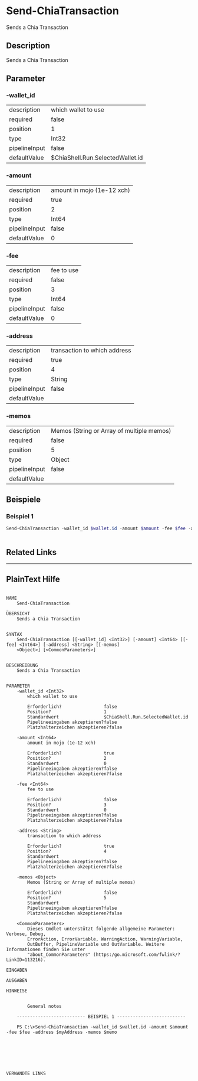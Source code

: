 ﻿# Send-ChiaTransaction
Sends a Chia Transaction


## Description


Sends a Chia Transaction





## Parameter

### -wallet_id


<table><tr><td>description</td><td>
which wallet to use



</td></tr>
<tr><td>required</td><td>false
</td></tr>
<tr><td>position</td><td>1
</td></tr>
<tr><td>type</td><td>Int32
</td></tr>
<tr><td>pipelineInput</td><td>false
</td></tr>
<tr><td>defaultValue</td><td>$ChiaShell.Run.SelectedWallet.id
</td></tr>
</table>

### -amount


<table><tr><td>description</td><td>
amount in mojo (1e-12 xch)



</td></tr>
<tr><td>required</td><td>true
</td></tr>
<tr><td>position</td><td>2
</td></tr>
<tr><td>type</td><td>Int64
</td></tr>
<tr><td>pipelineInput</td><td>false
</td></tr>
<tr><td>defaultValue</td><td>0
</td></tr>
</table>

### -fee


<table><tr><td>description</td><td>
fee to use



</td></tr>
<tr><td>required</td><td>false
</td></tr>
<tr><td>position</td><td>3
</td></tr>
<tr><td>type</td><td>Int64
</td></tr>
<tr><td>pipelineInput</td><td>false
</td></tr>
<tr><td>defaultValue</td><td>0
</td></tr>
</table>

### -address


<table><tr><td>description</td><td>
transaction to which address



</td></tr>
<tr><td>required</td><td>true
</td></tr>
<tr><td>position</td><td>4
</td></tr>
<tr><td>type</td><td>String
</td></tr>
<tr><td>pipelineInput</td><td>false
</td></tr>
<tr><td>defaultValue</td><td>
</td></tr>
</table>

### -memos


<table><tr><td>description</td><td>
Memos (String or Array of multiple memos)



</td></tr>
<tr><td>required</td><td>false
</td></tr>
<tr><td>position</td><td>5
</td></tr>
<tr><td>type</td><td>Object
</td></tr>
<tr><td>pipelineInput</td><td>false
</td></tr>
<tr><td>defaultValue</td><td>
</td></tr>
</table>

## Beispiele

### Beispiel 1
```powershell
Send-ChiaTransaction -wallet_id $wallet.id -amount $amount -fee $fee -address $myAddress -memos $memo
     
```
## Related Links


---
## PlainText Hilfe

```

NAME
    Send-ChiaTransaction
    
ÜBERSICHT
    Sends a Chia Transaction
    
    
SYNTAX
    Send-ChiaTransaction [[-wallet_id] <Int32>] [-amount] <Int64> [[-fee] <Int64>] [-address] <String> [[-memos] 
    <Object>] [<CommonParameters>]
    
    
BESCHREIBUNG
    Sends a Chia Transaction
    

PARAMETER
    -wallet_id <Int32>
        which wallet to use
        
        Erforderlich?                false
        Position?                    1
        Standardwert                 $ChiaShell.Run.SelectedWallet.id
        Pipelineeingaben akzeptieren?false
        Platzhalterzeichen akzeptieren?false
        
    -amount <Int64>
        amount in mojo (1e-12 xch)
        
        Erforderlich?                true
        Position?                    2
        Standardwert                 0
        Pipelineeingaben akzeptieren?false
        Platzhalterzeichen akzeptieren?false
        
    -fee <Int64>
        fee to use
        
        Erforderlich?                false
        Position?                    3
        Standardwert                 0
        Pipelineeingaben akzeptieren?false
        Platzhalterzeichen akzeptieren?false
        
    -address <String>
        transaction to which address
        
        Erforderlich?                true
        Position?                    4
        Standardwert                 
        Pipelineeingaben akzeptieren?false
        Platzhalterzeichen akzeptieren?false
        
    -memos <Object>
        Memos (String or Array of multiple memos)
        
        Erforderlich?                false
        Position?                    5
        Standardwert                 
        Pipelineeingaben akzeptieren?false
        Platzhalterzeichen akzeptieren?false
        
    <CommonParameters>
        Dieses Cmdlet unterstützt folgende allgemeine Parameter: Verbose, Debug,
        ErrorAction, ErrorVariable, WarningAction, WarningVariable,
        OutBuffer, PipelineVariable und OutVariable. Weitere Informationen finden Sie unter 
        "about_CommonParameters" (https:/go.microsoft.com/fwlink/?LinkID=113216). 
    
EINGABEN
    
AUSGABEN
    
HINWEISE
    
    
        General notes
    
    -------------------------- BEISPIEL 1 --------------------------
    
    PS C:\>Send-ChiaTransaction -wallet_id $wallet.id -amount $amount -fee $fee -address $myAddress -memos $memo
    
    
    
    
    
    
    
VERWANDTE LINKS



```


